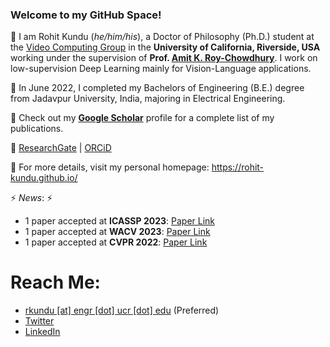 ### Welcome to my GitHub Space!

💬 I am Rohit Kundu (_he/him/his_), a Doctor of Philosophy (Ph.D.) student at the [Video Computing Group](https://vcg.engr.ucr.edu/) in the **University of California, Riverside, USA** working under the supervision of **Prof. [Amit K. Roy-Chowdhury](https://scholar.google.com/citations?user=hfgwx0oAAAAJ&hl=en&oi=ao)**. I work on low-supervision Deep Learning mainly for Vision-Language applications.

💬 In June 2022, I completed my Bachelors of Engineering (B.E.) degree from Jadavpur University, India, majoring in Electrical Engineering.

💬 Check out my **[Google Scholar](http://scholar.google.com/citations?user=MxZUU8kAAAAJ&hl=en)** profile for a complete list of my publications.

💬 [ResearchGate](https://www.researchgate.net/profile/Rohit-Kundu) | [ORCiD](https://orcid.org/0000-0001-8665-8898)

💬 For more details, visit my personal homepage: https://rohit-kundu.github.io/

⚡ _News_: ⚡
- 1 paper accepted at **ICASSP 2023**: [Paper Link](https://doi.org/10.1109/ICASSP49357.2023.10094869)
- 1 paper accepted at **WACV 2023**: [Paper Link](https://openaccess.thecvf.com/content/WACV2023/papers/Nag_SERF_Towards_Better_Training_of_Deep_Neural_Networks_Using_Log-Softplus_WACV_2023_paper.pdf)
- 1 paper accepted at **CVPR 2022**: [Paper Link](https://openaccess.thecvf.com/content/CVPR2022/papers/Bhunia_Doodle_It_Yourself_Class_Incremental_Learning_by_Drawing_a_Few_CVPR_2022_paper.pdf)
<!---
Link
-->

# Reach Me:
- [rkundu [at] engr [dot] ucr [dot] edu](mailto:rkundu@engr.ucr.edu) (Preferred)
- [Twitter](https://twitter.com/rohitkundu_2000)
- [LinkedIn](https://www.linkedin.com/in/rohitkundu2000/)
